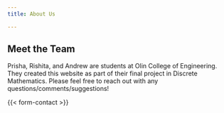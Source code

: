 ```yaml
---
title: About Us

---
```


## Meet the Team

Prisha, Rishita, and Andrew are students at Olin College of Engineering. They created this website as part of their final project in Discrete Mathematics. Please feel free to reach out with any questions/comments/suggestions! 

{{< form-contact >}}

